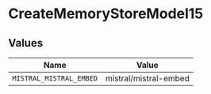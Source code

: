 # CreateMemoryStoreModel15


## Values

| Name                    | Value                   |
| ----------------------- | ----------------------- |
| `MISTRAL_MISTRAL_EMBED` | mistral/mistral-embed   |